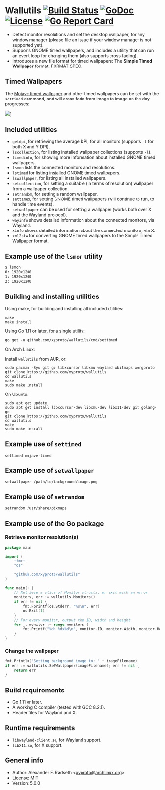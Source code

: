 # Wallutils [![Build Status](https://travis-ci.org/xyproto/wallutils.svg?branch=master)](https://travis-ci.org/xyproto/wallutils) [![GoDoc](https://godoc.org/github.com/xyproto/wallutils?status.svg)](http://godoc.org/github.com/xyproto/wallutils) [![License](http://img.shields.io/badge/license-MIT-green.svg?style=flat)](https://raw.githubusercontent.com/xyproto/wallutils/master/LICENSE) [![Go Report Card](https://goreportcard.com/badge/github.com/xyproto/wallutils)](https://goreportcard.com/report/github.com/xyproto/wallutils)

* Detect monitor resolutions and set the desktop wallpaper, for any window manager (please file an issue if your window manager is not supported yet).
* Supports GNOME timed wallpapers, and includes a utility that can run an event loop for changing them (also supports cross fading).
* Introduces a new file format for timed wallpapers: The **Simple Timed Wallpaper** format: [FORMAT SPEC](cmd/xml2stw/SPEC.md).

## Timed Wallpapers

The [Mojave timed wallpaper](https://github.com/japamax/gnome-mojave-timed-wallpaper) and other timed wallpapers can be set with the `settimed` command, and will cross fade from image to image as the day progresses:

![](https://i.redd.it/z5zx32pe3l311.gif)]

## Included utilities

  * `getdpi`, for retrieving the average DPI, for all monitors (supports `-l` for both X and Y DPI).
  * `lscollection`, for listing installed wallpaper collections (supports `-l`).
  * `timedinfo`, for showing more information about installed GNOME timed wallpapers.
  * `lsmon` lists the connected monitors and resolutions.
  * `lstimed` for listing installed GNOME timed wallpapers.
  * `lswallpaper`, for listing all installed wallpapers.
  * `setcollection`, for setting a suitable (in terms of resolution) wallpaper from a wallpaper collection.
  * `setrandom`, for setting a random wallpaper.
  * `settimed`, for setting GNOME timed wallpapers (will continue to run, to handle time events).
  * `setwallpaper` can be used for setting a wallpaper (works both over X and the Wayland protocol).
  * `wayinfo` shows detailed information about the connected monitors, via Wayland.
  * `xinfo` shows detailed information about the connected monitors, via X.
  * `xml2stw` for converting GNOME timed wallpapers to the Simple Timed Wallpaper format.

## Example use of the `lsmon` utility

```sh
$ lsmon
0: 1920x1200
1: 1920x1200
2: 1920x1200
```

## Building and installing utilities

Using make, for building and installing all included utilities:

    make
    make install

Using Go 1.11 or later, for a single utility:

    go get -u github.com/xyproto/wallutils/cmd/settimed

On Arch Linux:

Install `wallutils` from AUR, or:

    sudo pacman -Syu git go libxcursor libxmu wayland xbitmaps xorgproto
    git clone https://github.com/xyproto/wallutils
    cd wallutils
    make
    sudo make install

On Ubuntu:

    sudo apt get update
    sudo apt get install libxcursor-dev libxmu-dev libx11-dev git golang-go
    git clone https://github.com/xyproto/wallutils
    cd wallutils
    make
    sudo make install

## Example use of `settimed`

    settimed mojave-timed

## Example use of `setwallpaper`

    setwallpaper /path/to/background/image.png

## Example use of `setrandom`

    setrandom /usr/share/pixmaps

## Example use of the Go package

### Retrieve monitor resolution(s)

~~~go
package main

import (
	"fmt"
	"os"

	"github.com/xyproto/wallutils"
)

func main() {
	// Retrieve a slice of Monitor structs, or exit with an error
	monitors, err := wallutils.Monitors()
	if err != nil {
		fmt.Fprintf(os.Stderr, "%s\n", err)
		os.Exit(1)
	}
	// For every monitor, output the ID, width and height
	for _, monitor := range monitors {
		fmt.Printf("%d: %dx%d\n", monitor.ID, monitor.Width, monitor.Height)
	}
}
~~~

### Change the wallpaper

```go
fmt.Println("Setting background image to: " + imageFilename)
if err := wallutils.SetWallpaper(imageFilename); err != nil {
	return err
}
```

## Build requirements

* Go 1.11 or later.
* A working C compiler (tested with GCC 8.2.1).
* Header files for Wayland and X.

## Runtime requirements

* `libwayland-client.so`, for Wayland support.
* `libX11.so`, for X support.

## General info

* Author: Alexander F. Rødseth &lt;xyproto@archlinux.org&gt;
* License: MIT
* Version: 5.0.0

